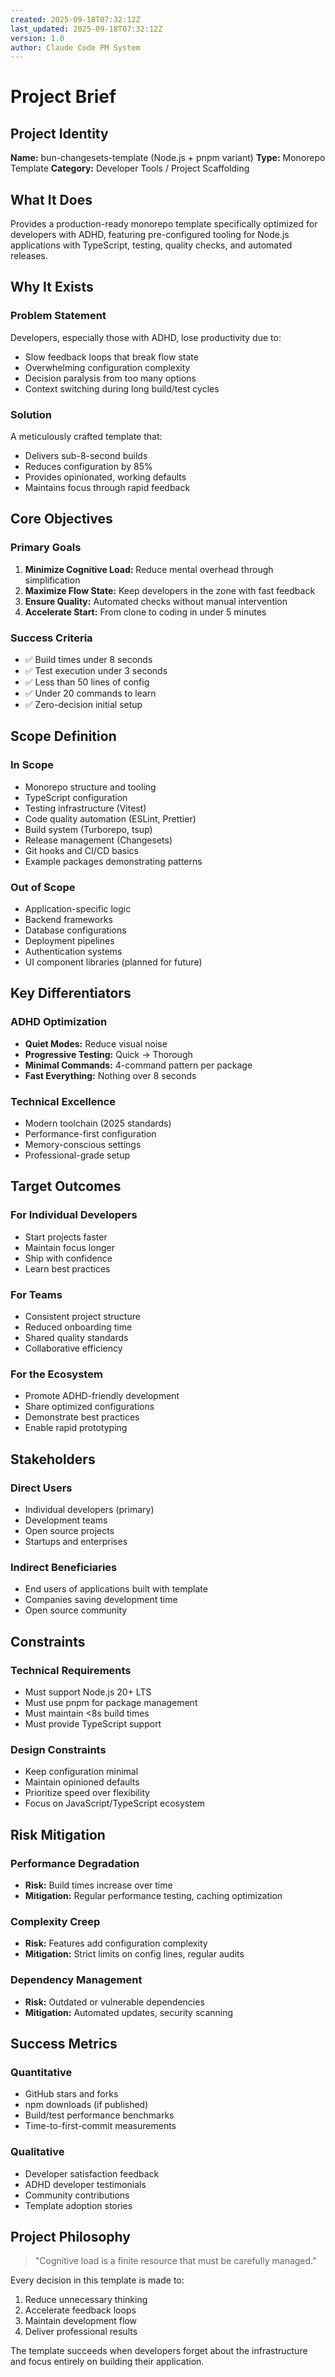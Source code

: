 ```yaml
---
created: 2025-09-18T07:32:12Z
last_updated: 2025-09-18T07:32:12Z
version: 1.0
author: Claude Code PM System
---
```


# Project Brief

## Project Identity

**Name:** bun-changesets-template (Node.js + pnpm variant) **Type:** Monorepo
Template **Category:** Developer Tools / Project Scaffolding

## What It Does

Provides a production-ready monorepo template specifically optimized for
developers with ADHD, featuring pre-configured tooling for Node.js applications
with TypeScript, testing, quality checks, and automated releases.

## Why It Exists

### Problem Statement

Developers, especially those with ADHD, lose productivity due to:

- Slow feedback loops that break flow state
- Overwhelming configuration complexity
- Decision paralysis from too many options
- Context switching during long build/test cycles

### Solution

A meticulously crafted template that:

- Delivers sub-8-second builds
- Reduces configuration by 85%
- Provides opinionated, working defaults
- Maintains focus through rapid feedback

## Core Objectives

### Primary Goals

1. **Minimize Cognitive Load:** Reduce mental overhead through simplification
2. **Maximize Flow State:** Keep developers in the zone with fast feedback
3. **Ensure Quality:** Automated checks without manual intervention
4. **Accelerate Start:** From clone to coding in under 5 minutes

### Success Criteria

- ✅ Build times under 8 seconds
- ✅ Test execution under 3 seconds
- ✅ Less than 50 lines of config
- ✅ Under 20 commands to learn
- ✅ Zero-decision initial setup

## Scope Definition

### In Scope

- Monorepo structure and tooling
- TypeScript configuration
- Testing infrastructure (Vitest)
- Code quality automation (ESLint, Prettier)
- Build system (Turborepo, tsup)
- Release management (Changesets)
- Git hooks and CI/CD basics
- Example packages demonstrating patterns

### Out of Scope

- Application-specific logic
- Backend frameworks
- Database configurations
- Deployment pipelines
- Authentication systems
- UI component libraries (planned for future)

## Key Differentiators

### ADHD Optimization

- **Quiet Modes:** Reduce visual noise
- **Progressive Testing:** Quick → Thorough
- **Minimal Commands:** 4-command pattern per package
- **Fast Everything:** Nothing over 8 seconds

### Technical Excellence

- Modern toolchain (2025 standards)
- Performance-first configuration
- Memory-conscious settings
- Professional-grade setup

## Target Outcomes

### For Individual Developers

- Start projects faster
- Maintain focus longer
- Ship with confidence
- Learn best practices

### For Teams

- Consistent project structure
- Reduced onboarding time
- Shared quality standards
- Collaborative efficiency

### For the Ecosystem

- Promote ADHD-friendly development
- Share optimized configurations
- Demonstrate best practices
- Enable rapid prototyping

## Stakeholders

### Direct Users

- Individual developers (primary)
- Development teams
- Open source projects
- Startups and enterprises

### Indirect Beneficiaries

- End users of applications built with template
- Companies saving development time
- Open source community

## Constraints

### Technical Requirements

- Must support Node.js 20+ LTS
- Must use pnpm for package management
- Must maintain <8s build times
- Must provide TypeScript support

### Design Constraints

- Keep configuration minimal
- Maintain opinioned defaults
- Prioritize speed over flexibility
- Focus on JavaScript/TypeScript ecosystem

## Risk Mitigation

### Performance Degradation

- **Risk:** Build times increase over time
- **Mitigation:** Regular performance testing, caching optimization

### Complexity Creep

- **Risk:** Features add configuration complexity
- **Mitigation:** Strict limits on config lines, regular audits

### Dependency Management

- **Risk:** Outdated or vulnerable dependencies
- **Mitigation:** Automated updates, security scanning

## Success Metrics

### Quantitative

- GitHub stars and forks
- npm downloads (if published)
- Build/test performance benchmarks
- Time-to-first-commit measurements

### Qualitative

- Developer satisfaction feedback
- ADHD developer testimonials
- Community contributions
- Template adoption stories

## Project Philosophy

> "Cognitive load is a finite resource that must be carefully managed."

Every decision in this template is made to:

1. Reduce unnecessary thinking
2. Accelerate feedback loops
3. Maintain development flow
4. Deliver professional results

The template succeeds when developers forget about the infrastructure and focus
entirely on building their application.
